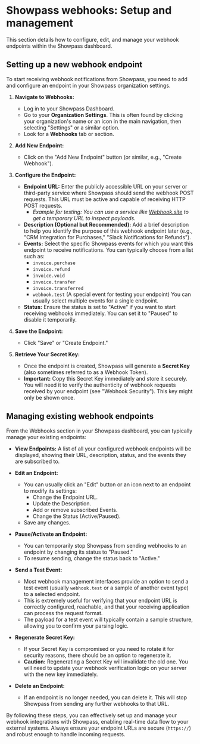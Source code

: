 # Showpass webhooks: Setup and management

This section details how to configure, edit, and manage your webhook endpoints within the Showpass dashboard.

## Setting up a new webhook endpoint

To start receiving webhook notifications from Showpass, you need to add and configure an endpoint in your Showpass organization settings.

1.  **Navigate to Webhooks:**

    - Log in to your Showpass Dashboard.
    - Go to your **Organization Settings**. This is often found by clicking your organization's name or an icon in the main navigation, then selecting "Settings" or a similar option.
    - Look for a **Webhooks** tab or section.

2.  **Add New Endpoint:**

    - Click on the "Add New Endpoint" button (or similar, e.g., "Create Webhook").

3.  **Configure the Endpoint:**

    - **Endpoint URL:** Enter the publicly accessible URL on your server or third-party service where Showpass should send the webhook POST requests. This URL must be active and capable of receiving HTTP POST requests.
      - _Example for testing: You can use a service like [Webhook.site](https://webhook.site/) to get a temporary URL to inspect payloads._
    - **Description (Optional but Recommended):** Add a brief description to help you identify the purpose of this webhook endpoint later (e.g., "CRM Integration for Purchases," "Slack Notifications for Refunds").
    - **Events:** Select the specific Showpass events for which you want this endpoint to receive notifications. You can typically choose from a list such as:
      - `invoice.purchase`
      - `invoice.refund`
      - `invoice.void`
      - `invoice.transfer`
      - `invoice.transferred`
      - `webhook.test` (A special event for testing your endpoint)
        You can usually select multiple events for a single endpoint.
    - **Status:** Ensure the status is set to "Active" if you want to start receiving webhooks immediately. You can set it to "Paused" to disable it temporarily.

4.  **Save the Endpoint:**

    - Click "Save" or "Create Endpoint."

5.  **Retrieve Your Secret Key:**
    - Once the endpoint is created, Showpass will generate a **Secret Key** (also sometimes referred to as a Webhook Token).
    - **Important:** Copy this Secret Key immediately and store it securely. You will need it to verify the authenticity of webhook requests received by your endpoint (see "Webhook Security"). This key might only be shown once.

## Managing existing webhook endpoints

From the Webhooks section in your Showpass dashboard, you can typically manage your existing endpoints:

- **View Endpoints:** A list of all your configured webhook endpoints will be displayed, showing their URL, description, status, and the events they are subscribed to.

- **Edit an Endpoint:**

  - You can usually click an "Edit" button or an icon next to an endpoint to modify its settings:
    - Change the Endpoint URL.
    - Update the Description.
    - Add or remove subscribed Events.
    - Change the Status (Active/Paused).
  - Save any changes.

- **Pause/Activate an Endpoint:**

  - You can temporarily stop Showpass from sending webhooks to an endpoint by changing its status to "Paused."
  - To resume sending, change the status back to "Active."

- **Send a Test Event:**

  - Most webhook management interfaces provide an option to send a test event (usually `webhook.test` or a sample of another event type) to a selected endpoint.
  - This is extremely useful for verifying that your endpoint URL is correctly configured, reachable, and that your receiving application can process the request format.
  - The payload for a test event will typically contain a sample structure, allowing you to confirm your parsing logic.

- **Regenerate Secret Key:**

  - If your Secret Key is compromised or you need to rotate it for security reasons, there should be an option to regenerate it.
  - **Caution:** Regenerating a Secret Key will invalidate the old one. You will need to update your webhook verification logic on your server with the new key immediately.

- **Delete an Endpoint:**
  - If an endpoint is no longer needed, you can delete it. This will stop Showpass from sending any further webhooks to that URL.

By following these steps, you can effectively set up and manage your webhook integrations with Showpass, enabling real-time data flow to your external systems. Always ensure your endpoint URLs are secure (`https://`) and robust enough to handle incoming requests.
